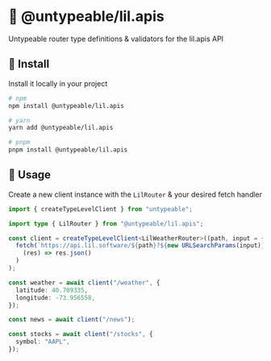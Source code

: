 # 🤏 @untypeable/lil.apis

Untypeable router type definitions & validators for the lil.apis API

## 🚀 Install

Install it locally in your project

```bash
# npm
npm install @untypeable/lil.apis

# yarn
yarn add @untypeable/lil.apis

# pnpm
pnpm install @untypeable/lil.apis
```

## 🦄 Usage

Create a new client instance with the `LilRouter` & your desired fetch handler

```typescript
import { createTypeLevelClient } from "untypeable";

import type { LilRouter } from "@untypeable/lil.apis";

const client = createTypeLevelClient<LilWeatherRouter>((path, input = {}) =>
  fetch(`https://api.lil.software/${path}?${new URLSearchParams(input)}`).then(
    (res) => res.json()
  )
);

const weather = await client("/weather", {
  latitude: 40.709335,
  longitude: -73.956558,
});

const news = await client("/news");

const stocks = await client("/stocks", {
  symbol: "AAPL",
});
```

